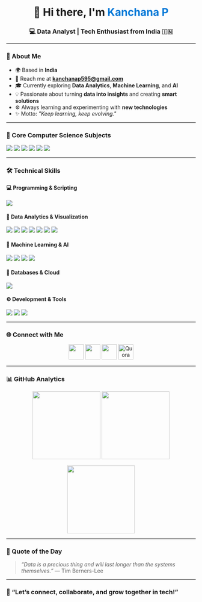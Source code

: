 <h1 align="center">👋 Hi there, I'm <span style="color:#0078D7;">Kanchana P</span></h1>
<h3 align="center">💻 Data Analyst | Tech Enthusiast from India 🇮🇳</h3>

---

### 🧭 About Me  
- 🌍 Based in **India**  
- 📧 Reach me at **[kanchanap595@gmail.com](mailto:kanchanap595@gmail.com)**  
- 🎓 Currently exploring **Data Analytics**, **Machine Learning**, and **AI**  
- 💡 Passionate about turning **data into insights** and creating **smart solutions**  
- ⚙️ Always learning and experimenting with **new technologies**  
- ✨ Motto: *"Keep learning, keep evolving."*  

---

### 🧩 Core Computer Science Subjects  

<p align="left">
  <img src="https://img.shields.io/badge/Operating%20Systems-0078D7?style=for-the-badge&logo=windows&logoColor=white" />
  <img src="https://img.shields.io/badge/Computer%20Networks-FF6F00?style=for-the-badge&logo=cisco&logoColor=white" />
  <img src="https://img.shields.io/badge/Data%20Structures%20%26%20Algorithms-2E8B57?style=for-the-badge&logo=python&logoColor=white" />
  <img src="https://img.shields.io/badge/Algorithm%20Design%20%26%20Analysis-8A2BE2?style=for-the-badge&logo=gitbook&logoColor=white" />
  <img src="https://img.shields.io/badge/DBMS-4479A1?style=for-the-badge&logo=mysql&logoColor=white" />
  <img src="https://img.shields.io/badge/Software%20Engineering-FF1493?style=for-the-badge&logo=visualstudio&logoColor=white" />
</p>

---

### 🛠️ Technical Skills  

#### 💻 Programming & Scripting  
<p align="left">
  <a href="#"><img src="https://skillicons.dev/icons?i=python,c,html,css,js,bootstrap" /></a>
</p>

#### 🧮 Data Analytics & Visualization  
<p align="left">
  <a href="#"><img src="https://skillicons.dev/icons?i=python,r" /></a>
  <img src="https://img.shields.io/badge/NumPy-013243?style=for-the-badge&logo=numpy&logoColor=white" />
  <img src="https://img.shields.io/badge/Pandas-150458?style=for-the-badge&logo=pandas&logoColor=white" />
  <img src="https://img.shields.io/badge/Matplotlib-11557C?style=for-the-badge&logo=plotly&logoColor=white" />
  <img src="https://img.shields.io/badge/Seaborn-4E9BCD?style=for-the-badge&logo=python&logoColor=white" />
  <img src="https://img.shields.io/badge/Power%20BI-F2C811?style=for-the-badge&logo=powerbi&logoColor=black" />
  <img src="https://img.shields.io/badge/Tableau-E97627?style=for-the-badge&logo=tableau&logoColor=white" />
</p>

#### 🧠 Machine Learning & AI  
<p align="left">
  <img src="https://img.shields.io/badge/Scikit--learn-F7931E?style=for-the-badge&logo=scikit-learn&logoColor=white" />
  <img src="https://img.shields.io/badge/TensorFlow-FF6F00?style=for-the-badge&logo=tensorflow&logoColor=white" />
  <img src="https://img.shields.io/badge/Keras-D00000?style=for-the-badge&logo=keras&logoColor=white" />
  <img src="https://img.shields.io/badge/OpenCV-27338e?style=for-the-badge&logo=opencv&logoColor=white" />
</p>

#### 🧱 Databases & Cloud  
<p align="left">
  <a href="#"><img src="https://skillicons.dev/icons?i=mysql,mongodb" /></a>
</p>

#### ⚙️ Development & Tools  
<p align="left">
  <a href="#"><img src="https://skillicons.dev/icons?i=git,github,anaconda,visualstudio" /></a>
  <img src="https://img.shields.io/badge/Jupyter-F37626?style=for-the-badge&logo=jupyter&logoColor=white" />
  <img src="https://img.shields.io/badge/Google%20Colab-F9AB00?style=for-the-badge&logo=googlecolab&logoColor=black" />
</p>

---

### 🌐 Connect with Me  

<p align="center">
  <a href="https://github.com/kanchananarayanswamy" target="_blank"><img src="https://skillicons.dev/icons?i=github" height="40" /></a>
  <a href="https://www.linkedin.com/in/forkanchana/" target="_blank"><img src="https://skillicons.dev/icons?i=linkedin" height="40" /></a>
  <a href="https://x.com/kanchan22331716" target="_blank"><img src="https://skillicons.dev/icons?i=twitter" height="40" /></a>
  <a href="https://www.quora.com/profile/Kanchana-P-25" target="_blank"><img src="https://cdn-icons-png.flaticon.com/512/2111/2111615.png" height="40" alt="Quora" /></a>
</p>

---

### 📊 GitHub Analytics  

<p align="center">
  <img src="https://github-readme-stats.vercel.app/api?username=kanchanapnarayanaswamy&show_icons=true&theme=tokyonight&hide_border=true" height="180em" />
  <img src="https://github-readme-stats.vercel.app/api/top-langs/?username=kanchanapnarayanaswamy&layout=compact&theme=tokyonight&hide_border=true" height="180em" />
</p>

<p align="center">
  <img src="https://github-readme-streak-stats.herokuapp.com/?user=kanchanapnarayanaswamy&theme=tokyonight&hide_border=true" height="180em" />
</p>

---

### 💬 Quote of the Day  
> *“Data is a precious thing and will last longer than the systems themselves.”* — Tim Berners-Lee  

---

### 🚀 “Let’s connect, collaborate, and grow together in tech!”  
